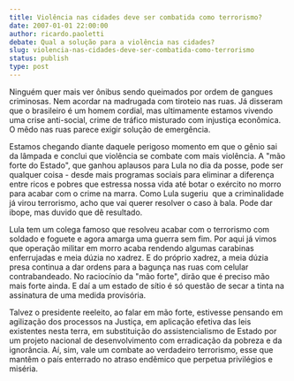 ```yaml
---
title: Violência nas cidades deve ser combatida como terrorismo?
date: 2007-01-01 22:00:00
author: ricardo.paoletti
debate: Qual a solução para a violência nas cidades?
slug: violencia-nas-cidades-deve-ser-combatida-como-terrorismo
status: publish 
type: post
---
```


Ninguém quer mais ver ônibus sendo queimados por ordem de gangues criminosas. Nem acordar na madrugada com tiroteio nas ruas. Já disseram que o brasileiro é um homem cordial, mas ultimamente estamos vivendo uma crise anti-social, crime de tráfico misturado com injustiça econômica. O mêdo nas ruas parece exigir solução de emergência.  
  
Estamos chegando diante daquele perigoso momento em que o gênio sai da lâmpada e conclui que violência se combate com mais violência. A "mão forte do Estado", que ganhou aplausos para Lula no dia da posse, pode ser qualquer coisa - desde mais programas sociais para eliminar a diferença entre ricos e pobres que estressa nossa vida até botar o exército no morro para acabar com o crime na marra. Como Lula sugeriu  que a criminalidade já virou terrorismo, acho que vai querer resolver o caso à bala. Pode dar ibope, mas duvido que dê resultado.  
  

Lula tem um colega famoso que resolveu acabar com o terrorismo com soldado e foguete e agora amarga uma guerra sem fim. Por aqui já vimos que operação militar em morro acaba rendendo algumas carabinas enferrujadas e meia dúzia no xadrez. E do próprio xadrez, a meia dúzia presa continua a dar ordens para a bagunça nas ruas com celular contrabandeado. No raciocínio da "mão forte", dirão que é preciso mão mais forte ainda. E daí a um estado de sítio é só questão de secar a tinta na assinatura de uma medida provisória.   
  

Talvez o presidente reeleito, ao falar em mão forte, estivesse pensando em agilização dos processos na Justiça, em aplicação efetiva das leis existentes nesta terra, em substituição do assistencialismo de Estado por um projeto nacional de desenvolvimento com erradicação da pobreza e da ignorância. Aí, sim, vale um combate ao verdadeiro terrorismo, esse que mantêm o país enterrado no atraso endêmico que perpetua privilégios e miséria.    
  
  
  

